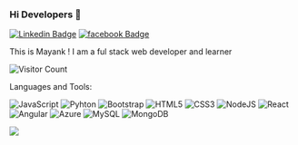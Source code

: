 <!-- ### Hi there 👋


**Iammayank18/Iammayank18** is a ✨ _special_ ✨ repository because its `README.md` (this file) appears on your GitHub profile.

Here are some ideas to get you started:

- 🔭 I’m currently working on ...
- 🌱 I’m currently learning ...
- 👯 I’m looking to collaborate on ...
- 🤔 I’m looking for help with ...
- 💬 Ask me about ...
- 📫 How to reach me: ...
- 😄 Pronouns: ...
- ⚡ Fun fact: ...

 -->
 
### Hi Developers 👋

[![Linkedin Badge](https://img.shields.io/badge/-Mayank-blue?style=flat-square&logo=Linkedin&logoColor=white&link=https://www.linkedin.com/in/mayank-thakur-a76026159/)](https://www.linkedin.com/in/piyushkumar28/)
[![facebook Badge](https://img.shields.io/badge/Facebook-Mayank-blue)](https://www.facebook.com/profile.php?id=100008610407378)

This is Mayank !
I am a ful stack web developer and learner


![Visitor Count](https://profile-counter.glitch.me/Iammayank18/count.svg)

Languages and Tools:

<img alt="JavaScript" src="https://img.shields.io/badge/JavaScript-FCDC00.svg?style=flat-square&logo=javascript&logoColor=white"/> <img alt="Pyhton" src="https://img.shields.io/badge/Python-%33471A1.svg?style=flat-square&logo=python&logoColor=white"/> <img alt="Bootstrap" src="https://img.shields.io/badge/Bootstrap-%23563D7C.svg?style=flat-square&logo=bootstrap&logoColor=white"/> <img alt="HTML5" src="https://img.shields.io/badge/HTML5-%23E34F26.svg?style=flat-square&logo=html5&logoColor=white"/> <img alt="CSS3" src="https://img.shields.io/badge/CSS3-%231572B6.svg?style=flat-square&logo=css3&logoColor=white"/> <img alt="NodeJS" src="https://img.shields.io/badge/Node.JS-%2343853D.svg?style=flat-square&logo=node-dot-js&logoColor=white"/> <img alt="React" src="https://img.shields.io/badge/React.JS-%2320232a.svg?style=flat-square&logo=react&logoColor=%2361DAFB"/> <img alt="Angular" src="https://img.shields.io/badge/Angular-%23DD0031.svg?flat-square&logo=angular&logoColor=white"/> <img alt="Azure" src="https://img.shields.io/badge/Azure-%230072C6.svg?style=flat-square&logo=azure-devops&logoColor=white"/> <img alt="MySQL" src="https://img.shields.io/badge/MySQL-%2300f.svg?style=flat-square&logo=mysql&logoColor=white"/> <img alt="MongoDB" src ="https://img.shields.io/badge/MongoDB-%234ea94b.svg?style=flat-square&logo=mongodb&logoColor=white"/>

![](https://activity-graph.herokuapp.com/graph?username=Piyush-TheDeveloper&theme=react-dark&area=true)

<!---
- 👋 Hi, I’m @Piyush-TheDeveloper
- 👀 I’m interested in making as much webistes projects for clients and later explore myself in various domains. 
- 🌱 I’m currently learning Full Stack Web Development from EdureKa.
- 💞️ I’m looking to collaborate on 
- 📫 You can reach me via "LinkedIn - https://www.linkedin.com/in/piyushkumar28/" 

Piyush-TheDeveloper/Piyush-TheDeveloper is a ✨ special ✨ repository because its `README.md` (this file) appears on your GitHub profile.
You can click the Preview link to take a look at your changes.
--->
